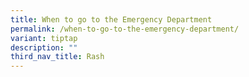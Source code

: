 ```yaml
---
title: When to go to the Emergency Department
permalink: /when-to-go-to-the-emergency-department/
variant: tiptap
description: ""
third_nav_title: Rash
---
```

<p></p>